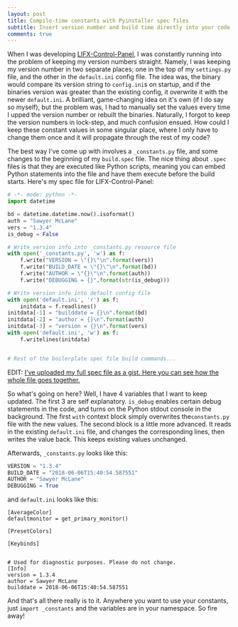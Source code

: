```yaml
---
layout: post
title: Compile-time constants with Pyinstaller spec files
subtitle: Insert version number and build time directly into your code!
comments: true
---
```


When I was developing [LIFX-Control-Panel](https://github.com/samclane/LIFX-Control-Panel), I was constantly running into
the problem of keeping my version numbers straight. Namely, I was keeping my version number in two separate places; one 
in the top of my `settings.py` file, and the other in the `default.ini` config file. The idea was, the binary would compare
its version string to `config.ini`s on startup, and if the binaries version was greater than the existing config, it 
overwrite it with the newer `default.ini`. A brilliant, game-changing idea on it's own (if I do say so myself), but the problem was, I had to 
manually set the values every time I upped the version number or rebuilt the binaries. Naturally, I forgot to keep the
version numbers in lock-step, and much confusion ensued. How could I keep these constant values in some singular place,
where I only have to change them once and it will propagate through the rest of my code? 


The best way I've come up with involves a `_constants.py` file, and some changes to the beginning of my `build.spec` file.
The nice thing about `.spec` files is that they are executed like Python scripts, meaning you can embed Python statements into the 
file and have them execute before the build starts. Here's my spec file for LIFX-Control-Panel:

```python
# -*- mode: python -*-
import datetime

bd = datetime.datetime.now().isoformat()
auth = "Sawyer McLane"
vers = "1.3.4"
is_debug = False

# Write version info into _constants.py resource file
with open('_constants.py', 'w') as f:
    f.write("VERSION = \"{}\"\n".format(vers))
    f.write("BUILD_DATE = \"{}\"\n".format(bd))
    f.write("AUTHOR = \"{}\"\n".format(auth))
    f.write("DEBUGGING = {}".format(str(is_debug)))

# Write version info into default config file
with open('default.ini', 'r') as f:
    initdata = f.readlines()
initdata[-1] = "builddate = {}\n".format(bd)
initdata[-2] = "author = {}\n".format(auth)
initdata[-3] = "version = {}\n".format(vers)
with open('default.ini', 'w') as f:
    f.writelines(initdata)


# Rest of the boilerplate spec file build commands...
```

EDIT: [I've uploaded my full spec file as a gist. Here you can see how the whole file goes together.](https://gist.github.com/samclane/cbf44116a3c1e1a9c5e11c5e932360d3) 

So what's going on here? Well, I have 4 variables that I want to keep updated. The first 3 are self explanatory. `is_debug`
enables certain debug statements in the code, and turns on the Python stdout console in the background. The first `with` context block simply overwrites the`constants.py` file with the new values. The second block is a little more advanced. It reads in the existing `default.ini` file,
and changes the corresponding lines, then writes the value back. This keeps existing values unchanged. 

Afterwards, `_constants.py` looks like this:

```python
VERSION = "1.3.4"
BUILD_DATE = "2018-06-06T15:40:54.587551"
AUTHOR = "Sawyer McLane"
DEBUGGING = True
```

and `default.ini` looks like this:

```
[AverageColor]
defaultmonitor = get_primary_monitor()

[PresetColors]

[Keybinds]


# Used for diagnostic purposes. Please do not change.
[Info]
version = 1.3.4
author = Sawyer McLane
builddate = 2018-06-06T15:40:54.587551
```

And that's all there really is to it. Anywhere you want to use your constants, just `import _constants` and the variables are in your namespace. So fire away!